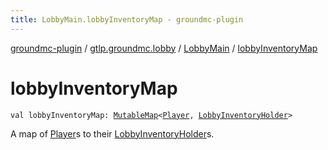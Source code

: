 ```yaml
---
title: LobbyMain.lobbyInventoryMap - groundmc-plugin
---
```


[groundmc-plugin](../../index.html) / [gtlp.groundmc.lobby](../index.html) / [LobbyMain](index.html) / [lobbyInventoryMap](.)

# lobbyInventoryMap

`val lobbyInventoryMap: `[`MutableMap`](https://kotlinlang.org/api/latest/jvm/stdlib/kotlin.collections/-mutable-map/index.html)`<`[`Player`](https://hub.spigotmc.org/javadocs/spigot/org/bukkit/entity/Player.html)`, `[`LobbyInventoryHolder`](../../gtlp.groundmc.lobby.inventory/-lobby-inventory-holder/index.html)`>`

A map of [Player](https://hub.spigotmc.org/javadocs/spigot/org/bukkit/entity/Player.html)s to their [LobbyInventoryHolder](../../gtlp.groundmc.lobby.inventory/-lobby-inventory-holder/index.html)s.

